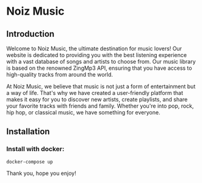 # Noiz Music

## Introduction

Welcome to Noiz Music, the ultimate destination for music lovers! Our website is dedicated to providing you with the best listening experience with a vast database of songs and artists to choose from. Our music library is based on the renowned ZingMp3 API, ensuring that you have access to high-quality tracks from around the world.

At Noiz Music, we believe that music is not just a form of entertainment but a way of life. That's why we have created a user-friendly platform that makes it easy for you to discover new artists, create playlists, and share your favorite tracks with friends and family. Whether you're into pop, rock, hip hop, or classical music, we have something for everyone.

## Installation

### Install with docker:

```
docker-compose up
```

Thank you, hope you enjoy!
